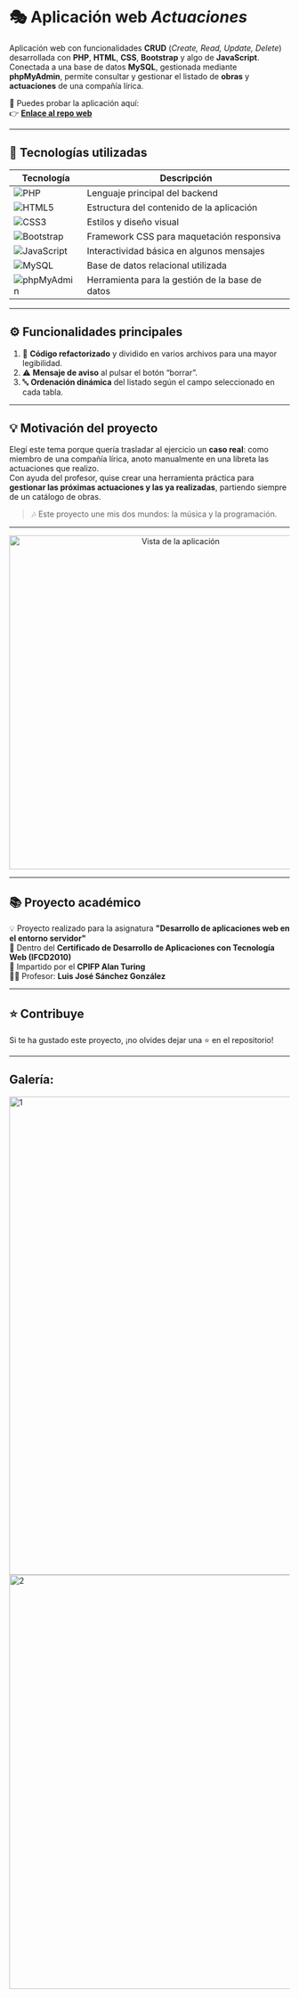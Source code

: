 # 🎭 Aplicación web *Actuaciones*

Aplicación web con funcionalidades **CRUD** (*Create, Read, Update, Delete*) desarrollada con **PHP**, **HTML**, **CSS**, **Bootstrap** y algo de **JavaScript**.  
Conectada a una base de datos **MySQL**, gestionada mediante **phpMyAdmin**, permite consultar y gestionar el listado de **obras** y **actuaciones** de una compañía lírica.

🔗 Puedes probar la aplicación aquí:  
👉 [**Enlace al repo web**](https://carlos-vallejo.alwaysdata.net/actuaciones/)

---

## 🧰 Tecnologías utilizadas

| Tecnología | Descripción |
|-------------|-------------|
| ![PHP](https://img.shields.io/badge/PHP-777BB4?logo=php&logoColor=white) | Lenguaje principal del backend |
| ![HTML5](https://img.shields.io/badge/HTML5-E34F26?logo=html5&logoColor=white) | Estructura del contenido de la aplicación |
| ![CSS3](https://img.shields.io/badge/CSS3-1572B6?logo=css3&logoColor=white) | Estilos y diseño visual |
| ![Bootstrap](https://img.shields.io/badge/Bootstrap-7952B3?logo=bootstrap&logoColor=white) | Framework CSS para maquetación responsiva |
| ![JavaScript](https://img.shields.io/badge/JavaScript-F7DF1E?logo=javascript&logoColor=black) | Interactividad básica en algunos mensajes |
| ![MySQL](https://img.shields.io/badge/MySQL-4479A1?logo=mysql&logoColor=white) | Base de datos relacional utilizada |
| ![phpMyAdmin](https://img.shields.io/badge/phpMyAdmin-6C78AF?logo=phpmyadmin&logoColor=white) | Herramienta para la gestión de la base de datos |

---

## ⚙️ Funcionalidades principales

1. 🔄 **Código refactorizado** y dividido en varios archivos para una mayor legibilidad.  
2. ⚠️ **Mensaje de aviso** al pulsar el botón “borrar”.  
3. 🔤 **Ordenación dinámica** del listado según el campo seleccionado en cada tabla.  

---

## 💡 Motivación del proyecto

Elegí este tema porque quería trasladar al ejercicio un **caso real**: como miembro de una compañía lírica, anoto manualmente en una libreta las actuaciones que realizo.  
Con ayuda del profesor, quise crear una herramienta práctica para **gestionar las próximas actuaciones y las ya realizadas**, partiendo siempre de un catálogo de obras.

> 🎶 Este proyecto une mis dos mundos: la música y la programación.

---

<p align="center">
  <img width="600" alt="Vista de la aplicación" src="https://github.com/user-attachments/assets/32d43992-8194-4b0b-8587-35a1b4498f33" />
</p>

---

## 📚 Proyecto académico

💡 Proyecto realizado para la asignatura **"Desarrollo de aplicaciones web en el entorno servidor"**  
📜 Dentro del **Certificado de Desarrollo de Aplicaciones con Tecnología Web (IFCD2010)**  
🏫 Impartido por el **CPIFP Alan Turing**  
👨‍🏫 Profesor: **Luis José Sánchez González**

---

## ⭐ Contribuye

Si te ha gustado este proyecto, ¡no olvides dejar una ⭐ en el repositorio!

---
## Galería:
<img width="1211" height="859" alt="1" src="https://github.com/user-attachments/assets/88683c01-bf0c-4ac8-a886-3de80173e8e5" />


<img width="1140" height="744" alt="2" src="https://github.com/user-attachments/assets/c8d61917-ce89-4eac-900b-71667ce455c1" />





